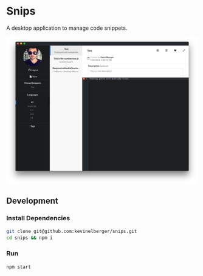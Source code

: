 # Snips

A desktop application to manage code snippets.


![Screenshot](./static/img/snips.jpg)

## Development

### Install Dependencies
```bash
git clone git@github.com:kevinelberger/snips.git
cd snips && npm i
```

### Run
```bash
npm start
```